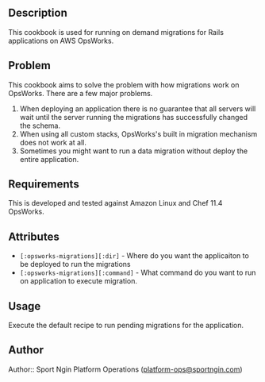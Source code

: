 Description
----------

This cookbook is used for running on demand migrations for Rails applications on AWS OpsWorks.

Problem
-------

This cookbook aims to solve the problem with how migrations work on OpsWorks. There are a few major problems.

1. When deploying an application there is no guarantee that all servers will wait until the server running the migrations has successfully changed the schema.
2. When using all custom stacks, OpsWorks's built in migration mechanism does not work at all.
3. Sometimes you might want to run a data migration without deploy the entire application.

Requirements
----------

This is developed and tested against Amazon Linux and Chef 11.4 OpsWorks.

Attributes
----------

* `[:opsworks-migrations][:dir]` - Where do you want the applicaiton to be deployed to run the migrations
* `[:opsworks-migrations][:command]` - What command do you want to run on application to execute migration.

Usage
--------

Execute the default recipe to run pending migrations for the application.


Author
--------

Author:: Sport Ngin Platform Operations (<platform-ops@sportngin.com>)
